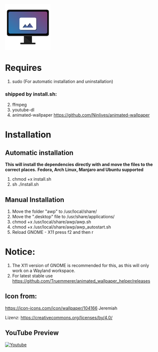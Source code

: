 <img src="./awp/awp_wallpaper_icon.png" width="150" height="150">

# Requires

1. sudo (For automatic installation and uninstallation)

### shipped by install.sh:
2. ffmpeg
3. youtube-dl
4. animated-wallpaper
<https://github.com/Ninlives/animated-wallpaper>


# Installation
## Automatic installation
**This will install the dependencies directly with and move the files to the correct places.**
**Fedora, Arch Linux, Manjaro and Ubuntu supported**

1. chmod +x install.sh
2. sh ./install.sh

## Manual Installation
1. Move the folder "awp" to /usr/local/share/
2. Move the ".desktop" file to /usr/share/applications/
3. chmod +x /usr/local/share/awp/awp.sh
4. chmod +x /usr/local/share/awp/awp_autostart.sh
5. Reload GNOME - X11 press f2 and then r

# Notice:
1. The X11 version of GNOME is recommended for this, as this will only work on a Wayland workspace.
2. For latest stable use https://github.com/Truemmerer/animated_wallpaper_helper/releases


## Icon from:
https://icon-icons.com/icon/wallpaper/104166
Jeremiah

Lizenz: <https://creativecommons.org/licenses/by/4.0/>

## YouTube Preview

[![Youtube](https://img.youtube.com/vi/4gufe3x7oZA/0.jpg)](https://www.youtube.com/watch?v=4gufe3x7oZA)
